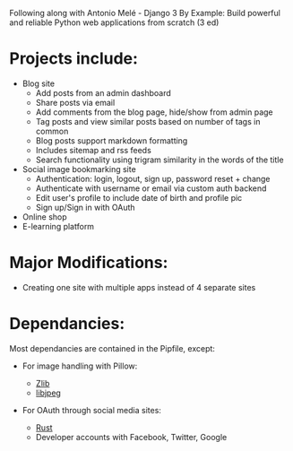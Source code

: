 Following along with Antonio Melé - Django 3 By Example: Build powerful and reliable Python web applications from scratch (3 ed)

# Projects include: 
  - Blog site
     - Add posts from an admin dashboard
     - Share posts via email
     - Add comments from the blog page, hide/show from admin page
     - Tag posts and view similar posts based on number of tags in common
     - Blog posts support markdown formatting
     - Includes sitemap and rss feeds
     - Search functionality using trigram similarity in the words of the title
  - Social image bookmarking site
     - Authentication: login, logout, sign up, password reset + change
     - Authenticate with username or email via custom auth backend
     - Edit user's profile to include date of birth and profile pic
     - Sign up/Sign in with OAuth
  - Online shop
  - E-learning platform

# Major Modifications:
 - Creating one site with multiple apps instead of 4 separate sites

# Dependancies:
Most dependancies are contained in the Pipfile, except:

- For image handling with Pillow:
    - [Zlib](https://zlib.net/)
    - [libjpeg](http://libjpeg.sourceforge.net/)

- For OAuth through social media sites:
    - [Rust](https://www.rust-lang.org/)
    - Developer accounts with Facebook, Twitter, Google